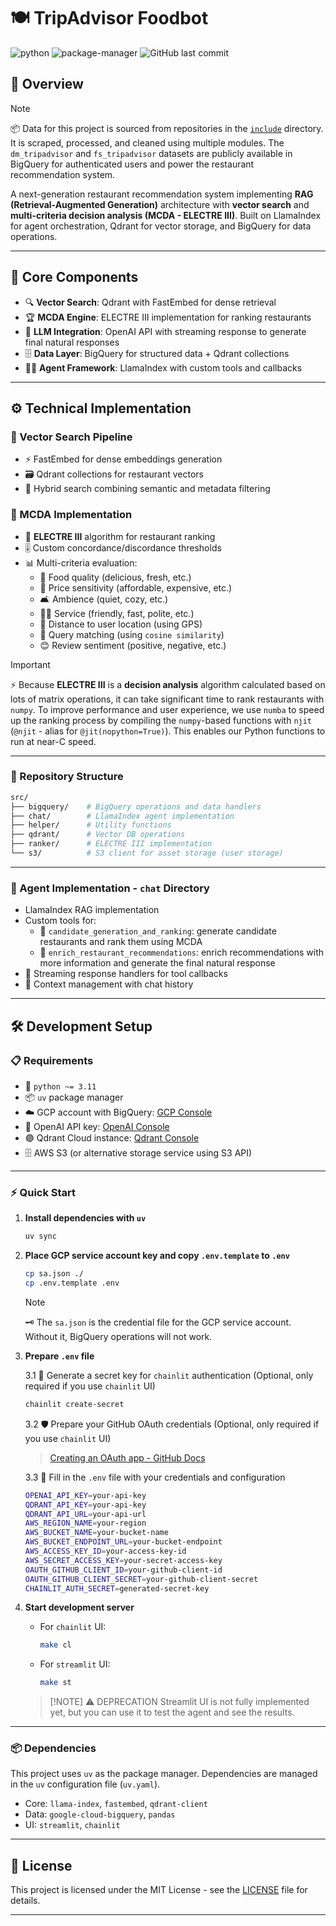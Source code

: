 # 🍽️ TripAdvisor Foodbot

![python](https://img.shields.io/badge/python-3.11-blue?style=for-the-badge) ![package-manager](https://img.shields.io/badge/package_manager-uv-green?style=for-the-badge) ![GitHub last commit](https://img.shields.io/github/last-commit/insight-engineers/tripadvisor-foodbot?style=for-the-badge)

## 📝 Overview

> [!NOTE]
> 📦 Data for this project is sourced from repositories in the [`include`](include/) directory. It is scraped, processed, and cleaned using multiple modules. The `dm_tripadvisor` and `fs_tripadvisor` datasets are publicly available in BigQuery for authenticated users and power the restaurant recommendation system.

A next-generation restaurant recommendation system implementing **RAG (Retrieval-Augmented Generation)** architecture with **vector search** and **multi-criteria decision analysis (MCDA - ELECTRE III)**. Built on LlamaIndex for agent orchestration, Qdrant for vector storage, and BigQuery for data operations.

---

## 🚀 Core Components

- 🔍 **Vector Search**: Qdrant with FastEmbed for dense retrieval
- 🏆 **MCDA Engine**: ELECTRE III implementation for ranking restaurants
- 🤖 **LLM Integration**: OpenAI API with streaming response to generate final natural responses
- 🗄️ **Data Layer**: BigQuery for structured data + Qdrant collections
- 🧑‍💻 **Agent Framework**: LlamaIndex with custom tools and callbacks

---

## ⚙️ Technical Implementation

### 🧬 Vector Search Pipeline

- ⚡ FastEmbed for dense embeddings generation
- 🗃️ Qdrant collections for restaurant vectors
- 🔗 Hybrid search combining semantic and metadata filtering

### 🏅 MCDA Implementation

- 🧮 **ELECTRE III** algorithm for restaurant ranking
- 🎚️ Custom concordance/discordance thresholds
- 📊 Multi-criteria evaluation:
  - 🍲 Food quality (delicious, fresh, etc.)
  - 💸 Price sensitivity (affordable, expensive, etc.)
  - 🛋️ Ambience (quiet, cozy, etc.)
  - 🧑‍🍳 Service (friendly, fast, polite, etc.)
  - 📍 Distance to user location (using GPS)
  - 🔎 Query matching (using `cosine similarity`)
  - 😊 Review sentiment (positive, negative, etc.)

> [!IMPORTANT]
> ⚡ Because **ELECTRE III** is a **decision analysis** algorithm calculated based on lots of matrix operations, it can take significant time to rank restaurants with `numpy`. To improve performance and user experience, we use `numba` to speed up the ranking process by compiling the `numpy`-based functions with `njit` (`@njit` - alias for `@jit(nopython=True)`). This enables our Python functions to run at near-C speed.

---

### 📁 Repository Structure

```bash
src/
├── bigquery/    # BigQuery operations and data handlers
├── chat/        # LlamaIndex agent implementation
├── helper/      # Utility functions
├── qdrant/      # Vector DB operations
├── ranker/      # ELECTRE III implementation
└── s3/          # S3 client for asset storage (user storage)
```

---

### 🤖 Agent Implementation - `chat` Directory

- LlamaIndex RAG implementation
- Custom tools for:
  - 🥇 `candidate_generation_and_ranking`: generate candidate restaurants and rank them using MCDA
  - 📝 `enrich_restaurant_recommendations`: enrich recommendations with more information and generate the final natural response
- 🔄 Streaming response handlers for tool callbacks
- 🧠 Context management with chat history

---

## 🛠️ Development Setup

### 📋 Requirements

- 🐍 `python ~= 3.11`
- 📦 `uv` package manager
- ☁️ GCP account with BigQuery: [GCP Console](https://console.cloud.google.com/)
- 🔑 OpenAI API key: [OpenAI Console](https://platform.openai.com/)
- 🟣 Qdrant Cloud instance: [Qdrant Console](https://cloud.qdrant.io/)
- 🗄️ AWS S3 (or alternative storage service using S3 API)

---

### ⚡ Quick Start

1. **Install dependencies with `uv`**

    ```bash
    uv sync
    ```

2. **Place GCP service account key and copy `.env.template` to `.env`**

    ```bash
    cp sa.json ./
    cp .env.template .env
    ```

    > [!NOTE]
    > 🗝️ The `sa.json` is the credential file for the GCP service account. Without it, BigQuery operations will not work.

3. **Prepare `.env` file**

    3.1 🔐 Generate a secret key for `chainlit` authentication (Optional, only required if you use `chainlit` UI)

    ```bash
    chainlit create-secret
    ```

    3.2 🛡️ Prepare your GitHub OAuth credentials (Optional, only required if you use `chainlit` UI)

    > [Creating an OAuth app - GitHub Docs](https://docs.github.com/en/apps/oauth-apps/building-oauth-apps/creating-an-oauth-app)

    3.3 📝 Fill in the `.env` file with your credentials and configuration

    ```bash
    OPENAI_API_KEY=your-api-key
    QDRANT_API_KEY=your-api-key
    QDRANT_API_URL=your-api-url
    AWS_REGION_NAME=your-region
    AWS_BUCKET_NAME=your-bucket-name
    AWS_BUCKET_ENDPOINT_URL=your-bucket-endpoint
    AWS_ACCESS_KEY_ID=your-access-key-id
    AWS_SECRET_ACCESS_KEY=your-secret-access-key
    OAUTH_GITHUB_CLIENT_ID=your-github-client-id
    OAUTH_GITHUB_CLIENT_SECRET=your-github-client-secret
    CHAINLIT_AUTH_SECRET=generated-secret-key
    ```

4. **Start development server**

    - For `chainlit` UI:
      ```bash
      make cl
      ```
    - For `streamlit` UI:
      ```bash
      make st
      ```

    > [!NOTE] ⚠️ DEPRECATION
    > Streamlit UI is not fully implemented yet, but you can use it to test the agent and see the results.

---

### 📦 Dependencies

This project uses `uv` as the package manager. Dependencies are managed in the `uv` configuration file (`uv.yaml`).

- Core: `llama-index`, `fastembed`, `qdrant-client`
- Data: `google-cloud-bigquery`, `pandas`
- UI: `streamlit`, `chainlit`

---

## 📄 License

This project is licensed under the MIT License - see the [LICENSE](LICENSE) file for details.

---
